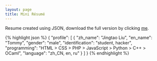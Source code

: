 ```yaml
---
layout: page
title: Mini Résumé
---
```


Resume created using JSON, download the full version by clicking <a href="/assets/resume.json" target="_blank">me</a>.

{% highlight json %}
{
	"profile": [
		{
			"zh_name": "Jingtao Liu",
			"en_name": "Tommy",
			"gender": "male",
			"identification": "student, hacker",
			"programming": "HTML > CSS > PHP > JavaScript > Python > C++ > OCaml",
			"language": "zh_CN, en, ru"
		}
	]
}
{% endhighlight %}
